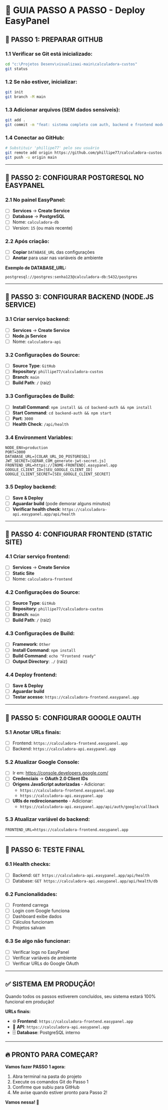 # 🚀 GUIA PASSO A PASSO - Deploy EasyPanel

## 📍 **PASSO 1: PREPARAR GITHUB**

### 1.1 Verificar se Git está inicializado:
```bash
cd "c:\Projetos Desenv\visualizaai-main\calculadora-custos"
git status
```

### 1.2 Se não estiver, inicializar:
```bash
git init
git branch -M main
```

### 1.3 Adicionar arquivos (SEM dados sensíveis):
```bash
git add .
git commit -m "feat: sistema completo com auth, backend e frontend moderno"
```

### 1.4 Conectar ao GitHub:
```bash
# Substituir 'phillipe77' pelo seu usuário
git remote add origin https://github.com/phillipe77/calculadora-custos.git
git push -u origin main
```

---

## 📍 **PASSO 2: CONFIGURAR POSTGRESQL NO EASYPANEL**

### 2.1 No painel EasyPanel:
- [ ] **Services** → **Create Service**
- [ ] **Database** → **PostgreSQL**
- [ ] Nome: `calculadora-db`
- [ ] Version: `15` (ou mais recente)

### 2.2 Após criação:
- [ ] **Copiar** `DATABASE_URL` das configurações
- [ ] **Anotar** para usar nas variáveis de ambiente

**Exemplo de DATABASE_URL:**
```
postgresql://postgres:senha123@calculadora-db:5432/postgres
```

---

## 📍 **PASSO 3: CONFIGURAR BACKEND (NODE.JS SERVICE)**

### 3.1 Criar serviço backend:
- [ ] **Services** → **Create Service**
- [ ] **Node.js Service**
- [ ] Nome: `calculadora-api`

### 3.2 Configurações do Source:
- [ ] **Source Type**: `GitHub`
- [ ] **Repository**: `phillipe77/calculadora-custos`
- [ ] **Branch**: `main`
- [ ] **Build Path**: `/` (raiz)

### 3.3 Configurações de Build:
- [ ] **Install Command**: `npm install && cd backend-auth && npm install`
- [ ] **Start Command**: `cd backend-auth && npm start`
- [ ] **Port**: `3000`
- [ ] **Health Check**: `/api/health`

### 3.4 Environment Variables:
```env
NODE_ENV=production
PORT=3000
DATABASE_URL=[COLAR_URL_DO_POSTGRESQL]
JWT_SECRET=[GERAR_COM_generate-jwt-secret.js]
FRONTEND_URL=https://[NOME-FRONTEND].easypanel.app
GOOGLE_CLIENT_ID=[SEU_GOOGLE_CLIENT_ID]
GOOGLE_CLIENT_SECRET=[SEU_GOOGLE_CLIENT_SECRET]
```

### 3.5 Deploy backend:
- [ ] **Save & Deploy**
- [ ] **Aguardar build** (pode demorar alguns minutos)
- [ ] **Verificar health check**: `https://calculadora-api.easypanel.app/api/health`

---

## 📍 **PASSO 4: CONFIGURAR FRONTEND (STATIC SITE)**

### 4.1 Criar serviço frontend:
- [ ] **Services** → **Create Service** 
- [ ] **Static Site**
- [ ] Nome: `calculadora-frontend`

### 4.2 Configurações do Source:
- [ ] **Source Type**: `GitHub`
- [ ] **Repository**: `phillipe77/calculadora-custos`
- [ ] **Branch**: `main`
- [ ] **Build Path**: `/` (raiz)

### 4.3 Configurações de Build:
- [ ] **Framework**: `Other`
- [ ] **Install Command**: `npm install`
- [ ] **Build Command**: `echo "Frontend ready"`
- [ ] **Output Directory**: `./` (raiz)

### 4.4 Deploy frontend:
- [ ] **Save & Deploy**
- [ ] **Aguardar build**
- [ ] **Testar acesso**: `https://calculadora-frontend.easypanel.app`

---

## 📍 **PASSO 5: CONFIGURAR GOOGLE OAUTH**

### 5.1 Anotar URLs finais:
- [ ] Frontend: `https://calculadora-frontend.easypanel.app`
- [ ] Backend: `https://calculadora-api.easypanel.app`

### 5.2 Atualizar Google Console:
- [ ] Ir em: https://console.developers.google.com/
- [ ] **Credenciais** → **OAuth 2.0 Client IDs**
- [ ] **Origens JavaScript autorizadas** - Adicionar:
  - `https://calculadora-frontend.easypanel.app`
  - `https://calculadora-api.easypanel.app`
- [ ] **URIs de redirecionamento** - Adicionar:
  - `https://calculadora-api.easypanel.app/api/auth/google/callback`

### 5.3 Atualizar variável do backend:
```env
FRONTEND_URL=https://calculadora-frontend.easypanel.app
```

---

## 📍 **PASSO 6: TESTE FINAL**

### 6.1 Health checks:
- [ ] Backend: `GET https://calculadora-api.easypanel.app/api/health`
- [ ] Database: `GET https://calculadora-api.easypanel.app/api/health/db`

### 6.2 Funcionalidades:
- [ ] Frontend carrega
- [ ] Login com Google funciona
- [ ] Dashboard exibe dados
- [ ] Cálculos funcionam
- [ ] Projetos salvam

### 6.3 Se algo não funcionar:
- [ ] Verificar logs no EasyPanel
- [ ] Verificar variáveis de ambiente
- [ ] Verificar URLs do Google OAuth

---

## ✅ **SISTEMA EM PRODUÇÃO!**

Quando todos os passos estiverem concluídos, seu sistema estará 100% funcional em produção!

**URLs finais:**
- 🌐 **Frontend**: `https://calculadora-frontend.easypanel.app`
- 🔗 **API**: `https://calculadora-api.easypanel.app`
- 🗄️ **Database**: PostgreSQL interno

---

## 🔥 **PRONTO PARA COMEÇAR?**

**Vamos fazer PASSO 1 agora:**

1. Abra terminal na pasta do projeto
2. Execute os comandos Git do Passo 1
3. Confirme que subiu para GitHub
4. Me avise quando estiver pronto para Passo 2!

**Vamos nessa! 🚀**
